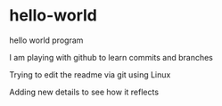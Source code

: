 # hello-world
hello world program

I am playing with github to learn commits and branches

Trying to edit the readme via git using Linux

Adding new details to see how it reflects
